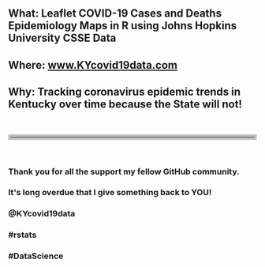<br>

## **What**: Leaflet COVID-19 Cases and Deaths Epidemiology Maps in R using Johns Hopkins University CSSE Data
## **Where**: www.KYcovid19data.com
## **Why**: Tracking coronavirus epidemic trends in Kentucky over time because the State will not!


<br>
<hr style="border: 5px solid silver;">
<br>

### Thank you for all the support my fellow GitHub community.

### It's long overdue that I give something back to YOU!

### &#64;KYcovid19data

### &#35;rstats

### &#35;DataScience
